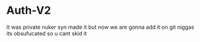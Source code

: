 # Auth-V2
It was private nuker syn made it but now we are gonna add it on git niggas 
its obsufucated so u cant skid it
